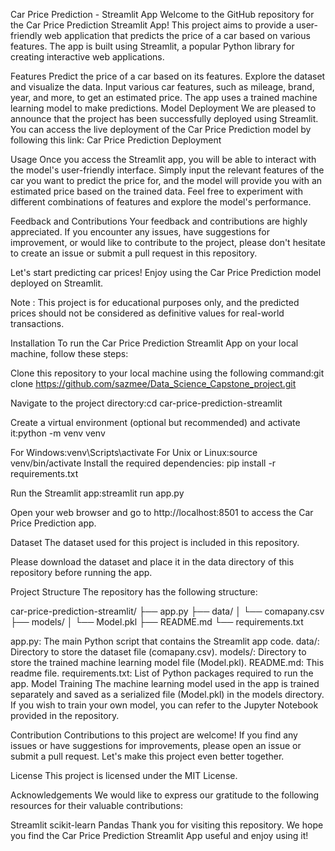 Car Price Prediction - Streamlit App
Welcome to the GitHub repository for the Car Price Prediction Streamlit App! This project aims to provide a user-friendly web application that predicts the price of a car based on various features. The app is built using Streamlit, a popular Python library for creating interactive web applications.

Features
Predict the price of a car based on its features.
Explore the dataset and visualize the data.
Input various car features, such as mileage, brand, year, and more, to get an estimated price.
The app uses a trained machine learning model to make predictions.
Model Deployment
We are pleased to announce that the project has been successfully deployed using Streamlit. You can access the live deployment of the Car Price Prediction model by following this link: Car Price Prediction Deployment

Usage
Once you access the Streamlit app, you will be able to interact with the model's user-friendly interface. Simply input the relevant features of the car you want to predict the price for, and the model will provide you with an estimated price based on the trained data. Feel free to experiment with different combinations of features and explore the model's performance.

Feedback and Contributions
Your feedback and contributions are highly appreciated. If you encounter any issues, have suggestions for improvement, or would like to contribute to the project, please don't hesitate to create an issue or submit a pull request in this repository.

Let's start predicting car prices! Enjoy using the Car Price Prediction model deployed on Streamlit.

Note : This project is for educational purposes only, and the predicted prices should not be considered as definitive values for real-world transactions.

Installation
To run the Car Price Prediction Streamlit App on your local machine, follow these steps:

Clone this repository to your local machine using the following command:git clone https://github.com/sazmee/Data_Science_Capstone_project.git

Navigate to the project directory:cd car-price-prediction-streamlit

Create a virtual environment (optional but recommended) and activate it:python -m venv venv

For Windows:venv\Scripts\activate
For Unix or Linux:source venv/bin/activate
Install the required dependencies: pip install -r requirements.txt

Run the Streamlit app:streamlit run app.py

Open your web browser and go to http://localhost:8501 to access the Car Price Prediction app.

Dataset
The dataset used for this project is included in this repository.

Please download the dataset and place it in the data directory of this repository before running the app.

Project Structure
The repository has the following structure:

car-price-prediction-streamlit/ ├── app.py ├── data/ │ └── comapany.csv ├── models/ │ └── Model.pkl ├── README.md └── requirements.txt

app.py: The main Python script that contains the Streamlit app code.
data/: Directory to store the dataset file (comapany.csv).
models/: Directory to store the trained machine learning model file (Model.pkl).
README.md: This readme file.
requirements.txt: List of Python packages required to run the app.
Model Training
The machine learning model used in the app is trained separately and saved as a serialized file (Model.pkl) in the models directory. If you wish to train your own model, you can refer to the Jupyter Notebook provided in the repository.

Contribution
Contributions to this project are welcome! If you find any issues or have suggestions for improvements, please open an issue or submit a pull request. Let's make this project even better together.

License
This project is licensed under the MIT License.

Acknowledgements
We would like to express our gratitude to the following resources for their valuable contributions:

Streamlit
scikit-learn
Pandas
Thank you for visiting this repository. We hope you find the Car Price Prediction Streamlit App useful and enjoy using it!
